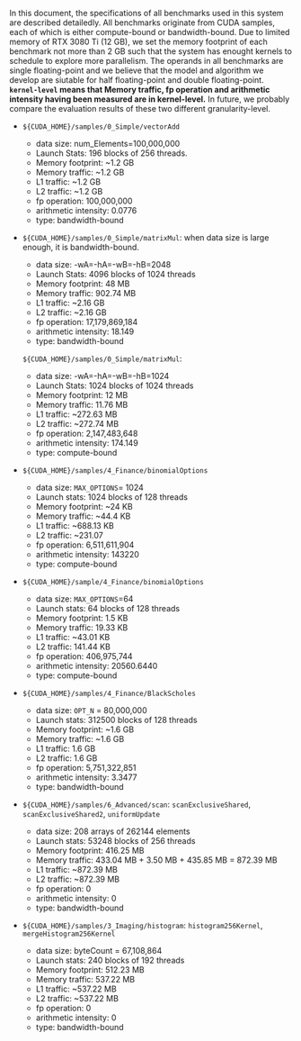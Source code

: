 In this document, the specifications of all benchmarks used in this system are described detailedly. All benchmarks originate from CUDA samples, each of which is either compute-bound or bandwidth-bound.  Due to limited memory of RTX 3080 Ti (12 GB), we set the memory footprint of each benchmark not more than 2 GB such that the system has enought kernels to schedule to explore more parallelism. The operands in all benchmarks are single floating-point and we believe that the model and algorithm we develop are siutable for half floating-point and double floating-point.
**`kernel-level` means that Memory traffic, fp operation and arithmetic intensity having been measured are in kernel-level.** In future, we probably compare the evaluation results of these two different granularity-level.

- `${CUDA_HOME}/samples/0_Simple/vectorAdd`
  - data size: num_Elements=100,000,000
  - Launch Stats: 196 blocks of 256 threads.
  - Memory footprint: ~1.2 GB
  - Memory traffic: ~1.2 GB
  - L1 traffic: ~1.2 GB
  - L2 traffic: ~1.2 GB
  - fp operation: 100,000,000
  - arithmetic intensity: 0.0776
  - type: bandwidth-bound


- `${CUDA_HOME}/samples/0_Simple/matrixMul`: when data size is large enough, it is bandwidth-bound.
  - data size: -wA=-hA=-wB=-hB=2048
  - Launch Stats: 4096 blocks of 1024 threads
  - Memory footprint: 48 MB
  - Memory traffic: 902.74 MB
  - L1 traffic: ~2.16 GB
  - L2 traffic: ~2.16 GB
  - fp operation: 17,179,869,184
  - arithmetic intensity: 18.149
  - type: bandwidth-bound


  `${CUDA_HOME}/samples/0_Simple/matrixMul`:
  - data size: -wA=-hA=-wB=-hB=1024
  - Launch Stats: 1024 blocks of 1024 threads 
  - Memory footprint: 12 MB
  - Memory traffic: 11.76 MB
  - L1 traffic: ~272.63 MB
  - L2 traffic: ~272.74 MB
  - fp operation: 2,147,483,648
  - arithmetic intensity: 174.149
  - type: compute-bound


- `${CUDA_HOME}/samples/4_Finance/binomialOptions`
  - data size: `MAX_OPTIONS`= 1024
  - Launch stats: 1024 blocks of 128 threads
  - Memory footprint: ~24 KB
  - Memory traffic:  ~44.4 KB
  - L1 traffic: ~688.13 KB
  - L2 traffic: ~231.07
  - fp operation: 6,511,611,904
  - arithmetic intensity: 143220
  - type: compute-bound


- `${CUDA_HOME}/sample/4_Finance/binomialOptions`
  - data size: `MAX_OPTIONS`=64
  - Launch stats: 64 blocks of 128 threads 
  - Memory footprint: 1.5 KB
  - Memory traffic: 19.33 KB
  - L1 traffic: ~43.01 KB
  - L2 traffic: 141.44 KB
  - fp operation: 406,975,744
  - arithmetic intensity: 20560.6440
  - type: compute-bound


- `${CUDA_HOME}/samples/4_Finance/BlackScholes`
  - data size: `OPT_N` = 80,000,000
  - Launch stats: 312500 blocks of 128 threads
  - Memory footprint: ~1.6 GB
  - Memory traffic: ~1.6 GB
  - L1 traffic: 1.6 GB
  - L2 traffic: 1.6 GB
  - fp operation: 5,751,322,851
  - arithmetic intensity: 3.3477
  - type: bandwidth-bound


- `${CUDA_HOME}/samples/6_Advanced/scan`: `scanExclusiveShared`, `scanExclusiveShared2`, `uniformUpdate`
  - data size: 208 arrays of 262144 elements
  - Launch stats: 53248 blocks of 256 threads
  - Memory footprint: 416.25 MB
  - Memory traffic: 433.04 MB + 3.50 MB + 435.85 MB = 872.39 MB
  - L1 traffic: ~872.39 MB
  - L2 traffic: ~872.39 MB
  - fp operation: 0
  - arithmetic intensity: 0
  - type: bandwidth-bound


- `${CUDA_HOME}/samples/3_Imaging/histogram`: `histogram256Kernel`, `mergeHistogram256Kernel`
  - data size:  byteCount = 67,108,864
  - Launch stats: 240 blocks of 192 threads
  - Memory footprint: 512.23 MB
  - Memory traffic: 537.22 MB
  - L1 traffic: ~537.22 MB
  - L2 traffic: ~537.22 MB
  - fp operation: 0
  - arithmetic intensity: 0
  - type: bandwidth-bound
